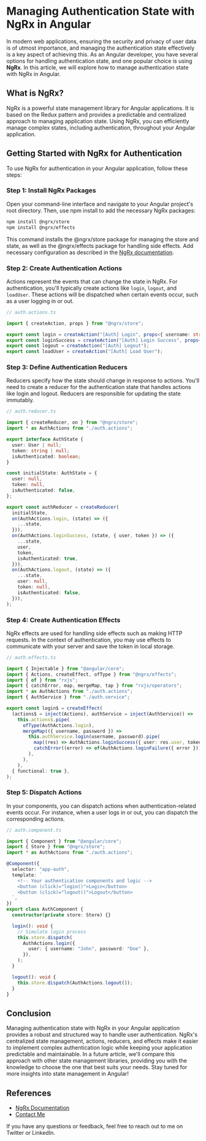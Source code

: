 # Managing Authentication State with NgRx in Angular

In modern web applications, ensuring the security and privacy of user data is of utmost importance, and managing the authentication state effectively is a key aspect of achieving this. As an Angular developer, you have several options for handling authentication state, and one popular choice is using **NgRx**. In this article, we will explore how to manage authentication state with NgRx in Angular.

## What is NgRx?

NgRx is a powerful state management library for Angular applications. It is based on the Redux pattern and provides a predictable and centralized approach to managing application state. Using NgRx, you can efficiently manage complex states, including authentication, throughout your Angular application.

## Getting Started with NgRx for Authentication

To use NgRx for authentication in your Angular application, follow these steps:

### Step 1: Install NgRx Packages

Open your command-line interface and navigate to your Angular project's root directory. Then, use npm install to add the necessary NgRx packages:

```bash
npm install @ngrx/store
npm install @ngrx/effects
```

This command installs the @ngrx/store package for managing the store and state, as well as the @ngrx/effects package for handling side effects. Add necessary configuration as described in the [NgRx documentation](https://ngrx.io/guide/store/install).

### Step 2: Create Authentication Actions

Actions represent the events that can change the state in NgRx. For authentication, you'll typically create actions like `login`, `logout`, and `loadUser`. These actions will be dispatched when certain events occur, such as a user logging in or out.

```typescript
// auth.actions.ts

import { createAction, props } from "@ngrx/store";

export const login = createAction("[Auth] Login", props<{ username: string; password: string }>());
export const loginSuccess = createAction("[Auth] Login Success", props<{ user: User; token: string }>());
export const logout = createAction("[Auth] Logout");
export const loadUser = createAction("[Auth] Load User");
```

### Step 3: Define Authentication Reducers

Reducers specify how the state should change in response to actions. You'll need to create a reducer for the authentication state that handles actions like login and logout. Reducers are responsible for updating the state immutably.

```typescript
// auth.reducer.ts

import { createReducer, on } from "@ngrx/store";
import * as AuthActions from "./auth.actions";

export interface AuthState {
  user: User | null;
  token: string | null;
  isAuthenticated: boolean;
}

const initialState: AuthState = {
  user: null,
  token: null,
  isAuthenticated: false,
};

export const authReducer = createReducer(
  initialState,
  on(AuthActions.login, (state) => ({
    ...state,
  })),
  on(AuthActions.loginSuccess, (state, { user, token }) => ({
    ...state,
    user,
    token,
    isAuthenticated: true,
  })),
  on(AuthActions.logout, (state) => ({
    ...state,
    user: null,
    token: null,
    isAuthenticated: false,
  })),
);
```

### Step 4: Create Authentication Effects

NgRx effects are used for handling side effects such as making HTTP requests. In the context of authentication, you may use effects to communicate with your server and save the token in local storage.

```typescript
// auth.effects.ts

import { Injectable } from "@angular/core";
import { Actions, createEffect, ofType } from "@ngrx/effects";
import { of } from "rxjs";
import { catchError, map, mergeMap, tap } from "rxjs/operators";
import * as AuthActions from "./auth.actions";
import { AuthService } from "./auth.service";

export const login$ = createEffect(
  (actions$ = inject(Actions), authService = inject(AuthService)) =>
    this.actions$.pipe(
      ofType(AuthActions.login),
      mergeMap(({ username, password }) =>
        this.authService.login(username, password).pipe(
          map((res) => AuthActions.loginSuccess({ user: res.user, token: res.token })),
          catchError((error) => of(AuthActions.loginFailure({ error }))),
        ),
      ),
    ),
  { functional: true },
);
```

### Step 5: Dispatch Actions

In your components, you can dispatch actions when authentication-related events occur. For instance, when a user logs in or out, you can dispatch the corresponding actions.

```typescript
// auth.component.ts

import { Component } from "@angular/core";
import { Store } from "@ngrx/store";
import * as AuthActions from "./auth.actions";

@Component({
  selector: "app-auth",
  template: `
    <!-- Your authentication components and logic -->
    <button (click)="login()">Login</button>
    <button (click)="logout()">Logout</button>
  `,
})
export class AuthComponent {
  constructor(private store: Store) {}

  login(): void {
    // Simulate login process
    this.store.dispatch(
      AuthActions.login({
        user: { username: "John", password: "Doe" },
      }),
    );
  }

  logout(): void {
    this.store.dispatch(AuthActions.logout());
  }
}
```

## Conclusion

Managing authentication state with NgRx in your Angular application provides a robust and structured way to handle user authentication. NgRx's centralized state management, actions, reducers, and effects make it easier to implement complex authentication logic while keeping your application predictable and maintainable. In a future article, we'll compare this approach with other state management libraries, providing you with the knowledge to choose the one that best suits your needs. Stay tuned for more insights into state management in Angular!

## References

- [NgRx Documentation](https://ngrx.io/)
- [Contact Me](https://www.linkedin.com/in/muneersahel/)

If you have any questions or feedback, feel free to reach out to me on Twitter or LinkedIn.
